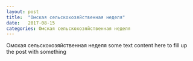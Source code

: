 ```yaml
---
layout: post
title:  "Омская сельскохозяйственная неделя"
date:   2017-08-15
categories: Омская сельскохозяйственная неделя
---
```


Омская сельскохозяйственная неделя some text content here to fill up the post with something